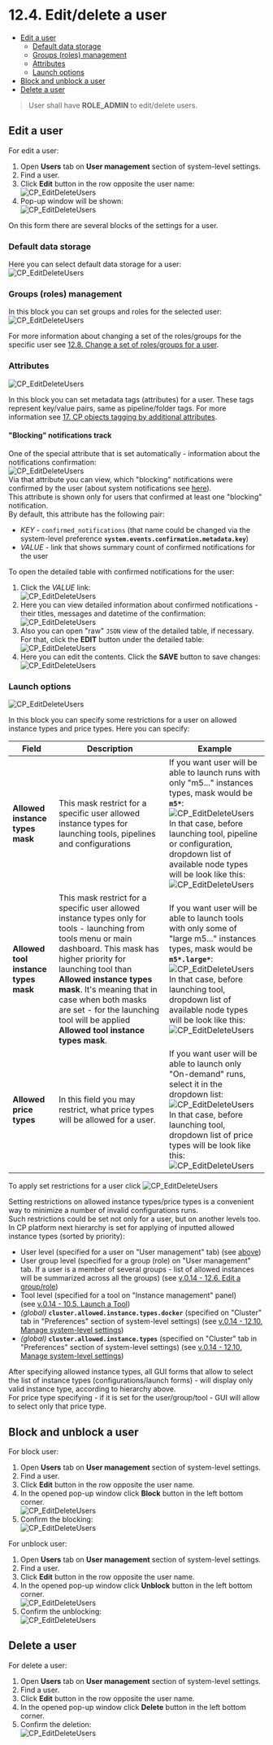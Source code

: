 # 12.4. Edit/delete a user

- [Edit a user](#edit-a-user)
    - [Default data storage](#default-data-storage)
    - [Groups (roles) management](#groups-roles-management)
    - [Attributes](#attributes)
    - [Launch options](#launch-options)
- [Block and unblock a user](#Block-and-unblock-a-user)
- [Delete a user](#delete-a-user)

> User shall have **ROLE\_ADMIN** to edit/delete users.

## Edit a user

For edit a user:

1. Open **Users** tab on **User management** section of system-level settings.
2. Find a user.
3. Click **Edit** button in the row opposite the user name:  
    ![CP_EditDeleteUsers](attachments/EditDeleteUsers_01.png)
4. Pop-up window will be shown:  
    ![CP_EditDeleteUsers](attachments/EditDeleteUsers_02.png)

On this form there are several blocks of the settings for a user.

### Default data storage

Here you can select default data storage for a user:  
![CP_EditDeleteUsers](attachments/EditDeleteUsers_03.png)

### Groups (roles) management

In this block you can set groups and roles for the selected user:  
![CP_EditDeleteUsers](attachments/EditDeleteUsers_04.png)

For more information about changing a set of the roles/groups for the specific user see [12.8. Change a set of roles/groups for a user](12.8._Change_a_set_of_roles_groups_for_a_user.md#change-a-set-of-roles-and-groups-to-a-selected-user).

### Attributes

![CP_EditDeleteUsers](attachments/EditDeleteUsers_05.png)

In this block you can set metadata tags (attributes) for a user. These tags represent key/value pairs, same as pipeline/folder tags. For more information see [17. CP objects tagging by additional attributes](../17_Tagging_by_attributes/17._CP_objects_tagging_by_additional_attributes.md).

#### "Blocking" notifications track

One of the special attribute that is set automatically - information about the notifications confirmation:  
    ![CP_EditDeleteUsers](attachments/EditDeleteUsers_15.png)  
Via that attribute you can view, which "blocking" notifications were confirmed by the user (about system notifications see [here](12._Manage_Settings.md#system-events)).  
This attribute is shown only for users that confirmed at least one "blocking" notification.  
By default, this attribute has the following pair:

- _KEY_ - `confirmed_notifications` (that name could be changed via the system-level preference **`system.events.confirmation.metadata.key`**)
- _VALUE_ - link that shows summary count of confirmed notifications for the user

To open the detailed table with confirmed notifications for the user:

1. Click the _VALUE_ link:  
    ![CP_EditDeleteUsers](attachments/EditDeleteUsers_16.png)  
2. Here you can view detailed information about confirmed notifications - their titles, messages and datetime of the confirmation:  
    ![CP_EditDeleteUsers](attachments/EditDeleteUsers_17.png)  
3. Also you can open "raw" `JSON` view of the detailed table, if necessary. For that, click the **EDIT** button under the detailed table:  
    ![CP_EditDeleteUsers](attachments/EditDeleteUsers_18.png)  
4. Here you can edit the contents. Click the **SAVE** button to save changes:  
    ![CP_EditDeleteUsers](attachments/EditDeleteUsers_19.png)  

### Launch options

![CP_EditDeleteUsers](attachments/EditDeleteUsers_06.png)

In this block you can specify some restrictions for a user on allowed instance types and price types.
Here you can specify:

| Field | Description | Example |
|---|---|---|
| **Allowed instance types mask** | This mask restrict for a specific user allowed instance types for launching tools, pipelines and configurations | If you want user will be able to launch runs with only "m5..." instances types, mask would be **`m5*`**:<br />![CP_EditDeleteUsers](attachments/EditDeleteUsers_07.png)<br />In that case, before launching tool, pipeline or configuration, dropdown list of available node types will be look like this:<br />![CP_EditDeleteUsers](attachments/EditDeleteUsers_08.png) |
| **Allowed tool instance types mask** | This mask restrict for a specific user allowed instance types only for tools - launching from tools menu or main dashboard. This mask has higher priority for launching tool than **Allowed instance types mask**. It's meaning that in case when both masks are set - for the launching tool will be applied **Allowed tool instance types mask**. | If you want user will be able to launch tools with only some of "large m5..." instances types, mask would be **`m5*.large*`**:<br />![CP_EditDeleteUsers](attachments/EditDeleteUsers_09.png)<br />In that case, before launching tool, dropdown list of available node types will be look like this:<br />![CP_EditDeleteUsers](attachments/EditDeleteUsers_10.png) |
| **Allowed price types** | In this field you may restrict, what price types will be allowed for a user. | If you want user will be able to launch only "On-demand" runs, select it in the dropdown list:<br />![CP_EditDeleteUsers](attachments/EditDeleteUsers_11.png)<br />In that case, before launching tool, dropdown list of price types will be look like this:<br />![CP_EditDeleteUsers](attachments/EditDeleteUsers_12.png) |

To apply set restrictions for a user click ![CP_EditDeleteUsers](attachments/EditDeleteUsers_13.png)

Setting restrictions on allowed instance types/price types is a convenient way to minimize a number of invalid configurations runs.  
Such restrictions could be set not only for a user, but on another levels too.  
In CP platform next hierarchy is set for applying of inputted allowed instance types (sorted by priority):

- User level (specified for a user on "User management" tab) (see [above](#launch-options))
- User group level (specified for a group (role) on "User management" tab. If a user is a member of several groups - list of allowed instances will be summarized across all the groups) (see [v.0.14 - 12.6. Edit a group/role](12.6._Edit_a_group_role.md#launch-options))
- Tool level (specified for a tool on "Instance management" panel) (see [v.0.14 - 10.5. Launch a Tool](../10_Manage_Tools/10.5._Launch_a_Tool.md#instance-management))
- _(global)_ **`cluster.allowed.instance.types.docker`** (specified on "Cluster" tab in "Preferences" section of system-level settings) (see [v.0.14 - 12.10. Manage system-level settings](12.10._Manage_system-level_settings.md#cluster))
- _(global)_ **`cluster.allowed.instance.types`** (specified on "Cluster" tab in "Preferences" section of system-level settings) (see [v.0.14 - 12.10. Manage system-level settings](12.10._Manage_system-level_settings.md#cluster))

After specifying allowed instance types, all GUI forms that allow to select the list of instance types (configurations/launch forms) - will display only valid instance type, according to hierarchy above.  
For price type specifying - if it is set for the user/group/tool - GUI will allow to select only that price type.

## Block and unblock a user

For block user:

1. Open **Users** tab on **User management** section of system-level settings.
2. Find a user.
3. Click **Edit** button in the row opposite the user name.
4. In the opened pop-up window click **Block** button in the left bottom corner.  
![CP_EditDeleteUsers](attachments/BlockUnblockUsers_3.png)
5. Confirm the blocking:  
![CP_EditDeleteUsers](attachments/BlockUnblockUsers_1.png)

For unblock user:

1. Open **Users** tab on **User management** section of system-level settings.
2. Find a user.
3. Click **Edit** button in the row opposite the user name.
4. In the opened pop-up window click **Unblock** button in the left bottom corner.  
![CP_EditDeleteUsers](attachments/BlockUnblockUsers_4.png)
5. Confirm the unblocking:  
![CP_EditDeleteUsers](attachments/BlockUnblockUsers_2.png)

## Delete a user

For delete a user:

1. Open **Users** tab on **User management** section of system-level settings.
2. Find a user.
3. Click **Edit** button in the row opposite the user name.
4. In the opened pop-up window click **Delete** button in the left bottom corner.
5. Confirm the deletion:  
![CP_EditDeleteUsers](attachments/EditDeleteUsers_14.png)